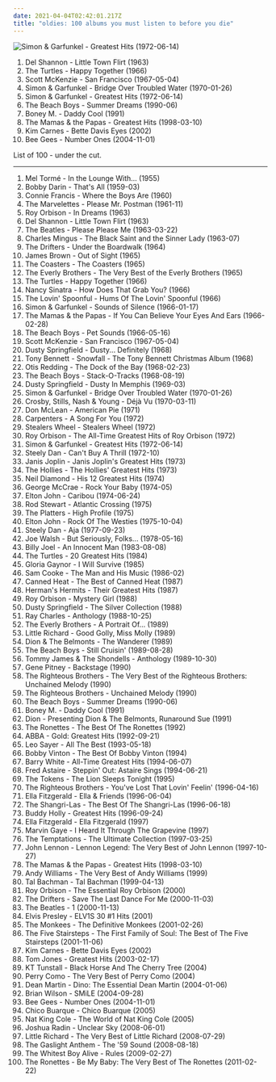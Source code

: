 ```yaml
---
date: 2021-04-04T02:42:01.217Z
title: "oldies: 100 albums you must listen to before you die"
---
```

![Simon &amp; Garfunkel - Greatest Hits (1972-06-14)](https://img.discogs.com/mfBUquz8EFF-YH4aHVrEVlCI3L4=/fit-in/600x600/filters:strip_icc():format(jpeg):mode_rgb():quality(90)/discogs-images/R-1119078-1193587084.jpeg.jpg "Simon & Garfunkel - Greatest Hits (1972-06-14)")
<ol class="albums">
<li data-cover="http://coverartarchive.org/release/c63e91d9-61f6-4c65-b2f9-a3a59cf9dd4c/12428532000-500.jpg" data-tags="60s, oldies, rock n roll" role="button">Del Shannon - Little Town Flirt (1963)</li>
<li data-cover="https://img.discogs.com/6g0xy7yhHTeuYHck3I3MiNvQPFk=/fit-in/583x581/filters:strip_icc():format(jpeg):mode_rgb():quality(90)/discogs-images/R-4600555-1574748843-2249.jpeg.jpg" data-tags="60s, classic rock" role="button">The Turtles - Happy Together (1966)</li>
<li data-cover="https://via.placeholder.com/450" data-tags="60s, oldies" role="button">Scott McKenzie - San Francisco (1967-05-04)</li>
<li data-cover="http://coverartarchive.org/release/7c52126e-200a-4b3b-af1c-3c38d70b57b1/9272110752-500.jpg" data-tags="classic rock, singer-songwriter, 60s, folk" role="button">Simon & Garfunkel - Bridge Over Troubled Water (1970-01-26)</li>
<li data-cover="https://img.discogs.com/mfBUquz8EFF-YH4aHVrEVlCI3L4=/fit-in/600x600/filters:strip_icc():format(jpeg):mode_rgb():quality(90)/discogs-images/R-1119078-1193587084.jpeg.jpg" data-tags="oldies, 60s, classic rock" role="button">Simon & Garfunkel - Greatest Hits (1972-06-14)</li>
<li data-cover="http://coverartarchive.org/release/e9e6605b-de1d-4bb7-9021-62beee06e09f/5355706918-500.jpg" data-tags="oldies, the beach boys, the beach boys - summer dreams" role="button">The Beach Boys - Summer Dreams (1990-06)</li>
<li data-cover="http://coverartarchive.org/release/ce9f8c15-1a7b-4ad7-836b-ee4fbb772f3f/6774014156-500.jpg" data-tags="disco, pop, 70s, 80s, dance, oldies, guilty pleasure, boney m, gigle" role="button">Boney M. - Daddy Cool (1991)</li>
<li data-cover="http://coverartarchive.org/release/e76632c4-4a9d-4d3d-9a2c-65b13fc6b3c6/9276766270-500.jpg" data-tags="60s, oldies" role="button">The Mamas & the Papas - Greatest Hits (1998-03-10)</li>
<li data-cover="http://coverartarchive.org/release/395f07b5-907e-4217-9942-1bbd1f747908/8939083254-500.jpg" data-tags="pop, 80s, female vocalists, oldies, out of our heads, bd eyes" role="button">Kim Carnes - Bette Davis Eyes (2002)</li>
<li data-cover="https://via.placeholder.com/450" data-tags="bee gees, disco, 70s, oldies" role="button">Bee Gees - Number Ones (2004-11-01)</li>
</ol>
List of 100 - under the cut.
<!-- more -->

_________________

<ol class="albums">
<li data-cover="https://via.placeholder.com/450" data-tags="jazz" role="button">
Mel Tormé - In the Lounge With... (1955)
</li>
<li data-cover="http://coverartarchive.org/release/aebd223a-dacd-41af-b521-b6d5970eb2a4/28529346799-500.jpg" data-tags="oldies, 50s" role="button">
Bobby Darin - That's All (1959-03)
</li>
<li data-cover="https://via.placeholder.com/450" data-tags="connie francis" role="button">
Connie Francis - Where the Boys Are (1960)
</li>
<li data-cover="https://via.placeholder.com/450" data-tags="motown, oldies" role="button">
The Marvelettes - Please Mr. Postman (1961-11)
</li>
<li data-cover="http://coverartarchive.org/release/63538c42-9462-4146-8993-8d754c66cb15/23152862032-500.jpg" data-tags="pop, rockabilly, rock, 60s, singer-songwriter, oldies, male vocalists, vinyl, nashville, cd, tennessee, stereo, boudleaux bryant, july, lp, mono, monument, orbison, remastered, legacy, classic records, london records, monument records, hendersonville, sony bmg music entertainment, reissued, fred foster, cbs special products, london recordings, ken robertson, 45rpm single, july 1963, multiple releases under same name, cbs records inc, monument record corporation, 200g, 200g vinyl, bernie grundman" role="button">
Roy Orbison - In Dreams (1963)
</li>
<li data-cover="http://coverartarchive.org/release/c63e91d9-61f6-4c65-b2f9-a3a59cf9dd4c/12428532000-500.jpg" data-tags="60s, oldies, rock n roll" role="button">
Del Shannon - Little Town Flirt (1963)
</li>
<li data-cover="http://coverartarchive.org/release/b60a2517-687f-414c-89fe-ad89a875ecd6/15628266907-500.jpg" data-tags="60s" role="button">
The Beatles - Please Please Me (1963-03-22)
</li>
<li data-cover="http://coverartarchive.org/release/e9a8f2de-5145-3d5b-9787-9344f15b72ad/10118746823-500.jpg" data-tags="jazz, avant-garde jazz" role="button">
Charles Mingus - The Black Saint and the Sinner Lady (1963-07)
</li>
<li data-cover="http://coverartarchive.org/release/cab36420-f696-4ce1-9e83-3b5914d9aad3/12464534192-500.jpg" data-tags="soul, oldies" role="button">
The Drifters - Under the Boardwalk (1964)
</li>
<li data-cover="http://coverartarchive.org/release/39220c86-2ed3-4424-b754-eb34d13b7f45/17808718552-500.jpg" data-tags="soul, funk" role="button">
James Brown - Out of Sight (1965)
</li>
<li data-cover="https://via.placeholder.com/450" data-tags="oldies, schlageroldies" role="button">
The Coasters - The Coasters (1965)
</li>
<li data-cover="https://via.placeholder.com/450" data-tags="60s, oldies, 50s" role="button">
The Everly Brothers - The Very Best of the Everly Brothers (1965)
</li>
<li data-cover="https://img.discogs.com/6g0xy7yhHTeuYHck3I3MiNvQPFk=/fit-in/583x581/filters:strip_icc():format(jpeg):mode_rgb():quality(90)/discogs-images/R-4600555-1574748843-2249.jpeg.jpg" data-tags="60s, classic rock" role="button">
The Turtles - Happy Together (1966)
</li>
<li data-cover="https://via.placeholder.com/450" data-tags="60s" role="button">
Nancy Sinatra - How Does That Grab You? (1966)
</li>
<li data-cover="http://coverartarchive.org/release/e8529a45-03eb-4f68-8183-4ccdc0375e14/16087942272-500.jpg" data-tags="classic rock, rock, 60s" role="button">
The Lovin' Spoonful - Hums Of The Lovin' Spoonful (1966)
</li>
<li data-cover="http://coverartarchive.org/release/729a335c-6bc3-47e1-bb56-78ce70f099be/7471151756-500.jpg" data-tags="60s, singer-songwriter, classic rock, folk rock" role="button">
Simon & Garfunkel - Sounds of Silence (1966-01-17)
</li>
<li data-cover="https://via.placeholder.com/450" data-tags="60s" role="button">
The Mamas & the Papas - If You Can Believe Your Eyes And Ears (1966-02-28)
</li>
<li data-cover="https://img.discogs.com/Jrb3lbZzH6HbC-_G5-WjfJovguM=/fit-in/600x600/filters:strip_icc():format(jpeg):mode_rgb():quality(90)/discogs-images/R-7915575-1456169542-1746.jpeg.jpg" data-tags="60s, 1966, pop" role="button">
The Beach Boys - Pet Sounds (1966-05-16)
</li>
<li data-cover="https://via.placeholder.com/450" data-tags="60s, oldies" role="button">
Scott McKenzie - San Francisco (1967-05-04)
</li>
<li data-cover="http://coverartarchive.org/release/b5f953d6-5de4-4879-80ac-5d17b720c814/3818382603-500.jpg" data-tags="pop, soul, 60s, oldies" role="button">
Dusty Springfield - Dusty... Definitely (1968)
</li>
<li data-cover="https://via.placeholder.com/450" data-tags="jazz, christmas, oldies, tony bennett, golden oldies, mastersinger, vocalistas masculinos, t bennett" role="button">
Tony Bennett - Snowfall - The Tony Bennett Christmas Album (1968)
</li>
<li data-cover="https://via.placeholder.com/450" data-tags="soul" role="button">
Otis Redding - The Dock of the Bay (1968-02-23)
</li>
<li data-cover="http://coverartarchive.org/release/70538a32-f163-4896-a22f-90a1f529ca56/14713576932-500.jpg" data-tags="surf, beach boys, rock" role="button">
The Beach Boys - Stack-O-Tracks (1968-08-19)
</li>
<li data-cover="https://img.discogs.com/2fMMXt6hGv6-Ysd3559lBYDavj8=/fit-in/400x400/filters:strip_icc():format(jpeg):mode_rgb():quality(90)/discogs-images/R-7527335-1443336101-5374.jpeg.jpg" data-tags="soul, 60s" role="button">
Dusty Springfield - Dusty In Memphis (1969-03)
</li>
<li data-cover="http://coverartarchive.org/release/7c52126e-200a-4b3b-af1c-3c38d70b57b1/9272110752-500.jpg" data-tags="classic rock, singer-songwriter, 60s, folk" role="button">
Simon & Garfunkel - Bridge Over Troubled Water (1970-01-26)
</li>
<li data-cover="http://coverartarchive.org/release/4efd8353-dd4d-4f21-a344-34a6c085fd45/6096109669-500.jpg" data-tags="classic rock, folk rock, 70s" role="button">
Crosby, Stills, Nash & Young - Déjà Vu (1970-03-11)
</li>
<li data-cover="https://via.placeholder.com/450" data-tags="singer-songwriter, folk, classic rock" role="button">
Don McLean - American Pie (1971)
</li>
<li data-cover="http://coverartarchive.org/release/a4e8276c-985e-4e0a-94cb-7e32563945fa/8765948339-500.jpg" data-tags="70s, pop, soft rock" role="button">
Carpenters - A Song For You (1972)
</li>
<li data-cover="http://coverartarchive.org/release/89c45b2b-897f-4ffa-8136-f89ef03e1d1b/24154174541-500.jpg" data-tags="70s, rock" role="button">
Stealers Wheel - Stealers Wheel (1972)
</li>
<li data-cover="http://coverartarchive.org/release/23b89c7e-e26e-3cfa-ab49-76fb5a63c17f/20896396142-500.jpg" data-tags="oldies" role="button">
Roy Orbison - The All-Time Greatest Hits of Roy Orbison (1972)
</li>
<li data-cover="https://img.discogs.com/mfBUquz8EFF-YH4aHVrEVlCI3L4=/fit-in/600x600/filters:strip_icc():format(jpeg):mode_rgb():quality(90)/discogs-images/R-1119078-1193587084.jpeg.jpg" data-tags="oldies, 60s, classic rock" role="button">
Simon & Garfunkel - Greatest Hits (1972-06-14)
</li>
<li data-cover="http://coverartarchive.org/release/3f117e8c-4bb1-3fad-92d8-f931b9102ed1/7039923170-500.jpg" data-tags="70s, steely dan, classic rock, rock" role="button">
Steely Dan - Can't Buy A Thrill (1972-10)
</li>
<li data-cover="http://coverartarchive.org/release/1ca5c7fd-6293-413d-b096-92c00a2e0587/8680012182-500.jpg" data-tags="classic rock" role="button">
Janis Joplin - Janis Joplin's Greatest Hits (1973)
</li>
<li data-cover="https://via.placeholder.com/450" data-tags="classic rock, 60s, oldies" role="button">
The Hollies - The Hollies' Greatest Hits (1973)
</li>
<li data-cover="http://coverartarchive.org/release/7d19700c-361f-376e-964d-a6df0d6c5c44/24876632281-500.jpg" data-tags="neil diamond - his 12 greates hist, neil diamond" role="button">
Neil Diamond - His 12 Greatest Hits (1974)
</li>
<li data-cover="https://via.placeholder.com/450" data-tags="disco, 70s" role="button">
George McCrae - Rock Your Baby (1974-05)
</li>
<li data-cover="https://via.placeholder.com/450" data-tags="rock, elton john" role="button">
Elton John - Caribou (1974-06-24)
</li>
<li data-cover="http://coverartarchive.org/release/17e2b2bf-2ccc-4592-9b32-d4fdf7d9423a/7297450107-500.jpg" data-tags="classic rock, rock, soft rock" role="button">
Rod Stewart - Atlantic Crossing (1975)
</li>
<li data-cover="https://via.placeholder.com/450" data-tags="oldies, doo wop, soul" role="button">
The Platters - High Profile (1975)
</li>
<li data-cover="http://coverartarchive.org/release/5904320c-f3ca-4320-bade-58215eda3e0c/1637049317-500.jpg" data-tags="70s" role="button">
Elton John - Rock Of The Westies (1975-10-04)
</li>
<li data-cover="https://via.placeholder.com/450" data-tags="70s, classic rock" role="button">
Steely Dan - Aja (1977-09-23)
</li>
<li data-cover="http://coverartarchive.org/release/a07e3fc0-276f-32cc-9cdb-097763668b35/5657769499-500.jpg" data-tags="70s" role="button">
Joe Walsh - But Seriously, Folks... (1978-05-16)
</li>
<li data-cover="http://coverartarchive.org/release/bc1be554-7601-3b7e-9cdf-ca98e8e98d0d/9466376999-500.jpg" data-tags="80s, pop, classic rock" role="button">
Billy Joel - An Innocent Man (1983-08-08)
</li>
<li data-cover="http://coverartarchive.org/release/b6a655fa-6f78-4f62-b80e-7d18824b9fc1/28115908419-500.jpg" data-tags="60s, oldies" role="button">
The Turtles - 20 Greatest Hits (1984)
</li>
<li data-cover="https://via.placeholder.com/450" data-tags="disco" role="button">
Gloria Gaynor - I Will Survive (1985)
</li>
<li data-cover="http://coverartarchive.org/release/eef3bc46-c13a-434e-9c8f-07bd477d5109/15902710762-500.jpg" data-tags="soul" role="button">
Sam Cooke - The Man and His Music (1986-02)
</li>
<li data-cover="http://coverartarchive.org/release/072d8ed1-464f-48d1-a136-9de871c365c9/9495317046-500.jpg" data-tags="rock, blues, classic rock, 60s" role="button">
Canned Heat - The Best of Canned Heat (1987)
</li>
<li data-cover="https://via.placeholder.com/450" data-tags="oldies, 60s" role="button">
Herman's Hermits - Their Greatest Hits (1987)
</li>
<li data-cover="http://coverartarchive.org/release/06bebfb0-a1c0-4ce2-bf07-c51912d8cadc/9120686874-500.jpg" data-tags="rock, roy orbison" role="button">
Roy Orbison - Mystery Girl (1988)
</li>
<li data-cover="http://coverartarchive.org/release/95091e40-8397-44af-9498-0ecd719c4c64/22503116196-500.jpg" data-tags="oldies" role="button">
Dusty Springfield - The Silver Collection (1988)
</li>
<li data-cover="https://via.placeholder.com/450" data-tags="jazz, soul, blues" role="button">
Ray Charles - Anthology (1988-10-25)
</li>
<li data-cover="https://via.placeholder.com/450" data-tags="oldies" role="button">
The Everly Brothers - A Portrait Of... (1989)
</li>
<li data-cover="https://img.discogs.com/ClwpIRLqHeaytMErHZTCuryqMsE=/fit-in/600x594/filters:strip_icc():format(jpeg):mode_rgb():quality(90)/discogs-images/R-11182664-1511390512-8971.jpeg.jpg" data-tags="50s" role="button">
Little Richard - Good Golly, Miss Molly (1989)
</li>
<li data-cover="http://coverartarchive.org/release/2307b8f8-7bda-43ea-a56a-c7e59f4e9013/17926977926-500.jpg" data-tags="oldies, rock n roll" role="button">
Dion & The Belmonts - The Wanderer (1989)
</li>
<li data-cover="http://coverartarchive.org/release/fbc83a1b-b0ef-4e1a-b232-9209dfd7f654/3774853242-500.jpg" data-tags="surf, oldies, 60s" role="button">
The Beach Boys - Still Cruisin' (1989-08-28)
</li>
<li data-cover="https://via.placeholder.com/450" data-tags="60s, oldies" role="button">
Tommy James & The Shondells - Anthology (1989-10-30)
</li>
<li data-cover="http://coverartarchive.org/release/cda3e777-5c0a-4c23-bdea-ad070782655d/25245885727-500.jpg" data-tags="60s, oldies" role="button">
Gene Pitney - Backstage (1990)
</li>
<li data-cover="http://coverartarchive.org/release/9df5fb11-9d7e-443d-8522-6ffd8ce7746c/12078707246-500.jpg" data-tags="soul, 60s, oldies, male vocalists" role="button">
The Righteous Brothers - The Very Best of the Righteous Brothers: Unchained Melody (1990)
</li>
<li data-cover="https://via.placeholder.com/450" data-tags="oldies, 60s" role="button">
The Righteous Brothers - Unchained Melody (1990)
</li>
<li data-cover="http://coverartarchive.org/release/e9e6605b-de1d-4bb7-9021-62beee06e09f/5355706918-500.jpg" data-tags="oldies, the beach boys, the beach boys - summer dreams" role="button">
The Beach Boys - Summer Dreams (1990-06)
</li>
<li data-cover="http://coverartarchive.org/release/ce9f8c15-1a7b-4ad7-836b-ee4fbb772f3f/6774014156-500.jpg" data-tags="disco, pop, 70s, 80s, dance, oldies, guilty pleasure, boney m, gigle" role="button">
Boney M. - Daddy Cool (1991)
</li>
<li data-cover="http://coverartarchive.org/release/d0c98e50-96b5-4339-be38-f62a76adfb11/13881837199-500.jpg" data-tags="oldies" role="button">
Dion - Presenting Dion & The Belmonts, Runaround Sue (1991)
</li>
<li data-cover="https://via.placeholder.com/450" data-tags="60s" role="button">
The Ronettes - The Best Of The Ronettes (1992)
</li>
<li data-cover="http://coverartarchive.org/release/f38d4719-5733-4545-8c02-22d7b820d6a9/4967179669-500.jpg" data-tags="abba" role="button">
ABBA - Gold: Greatest Hits (1992-09-21)
</li>
<li data-cover="http://coverartarchive.org/release/0c5d090a-25df-4954-8917-aa162d6bb18d/25183983528-500.jpg" data-tags="oldies" role="button">
Leo Sayer - All The Best (1993-05-18)
</li>
<li data-cover="https://via.placeholder.com/450" data-tags="2004, 60s, oldies, b, bobby vinton" role="button">
Bobby Vinton - The Best Of Bobby Vinton (1994)
</li>
<li data-cover="http://coverartarchive.org/release/e80e7ee6-5825-4546-a798-cdb4fc7ba543/6127268100-500.jpg" data-tags="soul" role="button">
Barry White - All-Time Greatest Hits (1994-06-07)
</li>
<li data-cover="http://coverartarchive.org/release/1471ebae-5c08-4dac-998e-3f61b1e4825a/8145405220-500.jpg" data-tags="swing, jazz" role="button">
Fred Astaire - Steppin' Out: Astaire Sings (1994-06-21)
</li>
<li data-cover="http://coverartarchive.org/release/c57ad985-94b4-48fa-95ec-cb9ce94e426e/15248576912-500.jpg" data-tags="oldies" role="button">
The Tokens - The Lion Sleeps Tonight (1995)
</li>
<li data-cover="https://img.discogs.com/duHyl44l9wz81_hmBSHKXioe2U4=/fit-in/600x582/filters:strip_icc():format(jpeg):mode_rgb():quality(90)/discogs-images/R-5491308-1449663191-5461.jpeg.jpg" data-tags="pop, 60s, blue-eyed soul, oldies" role="button">
The Righteous Brothers - You've Lost That Lovin' Feelin' (1996-04-16)
</li>
<li data-cover="https://via.placeholder.com/450" data-tags="jazz, oldies" role="button">
Ella Fitzgerald - Ella & Friends (1996-06-04)
</li>
<li data-cover="http://coverartarchive.org/release/9b5866f6-c209-482d-ba0e-f540ca5cafc9/14195870435-500.jpg" data-tags="60s, girl groups, oldies" role="button">
The Shangri-Las - The Best Of The Shangri-Las (1996-06-18)
</li>
<li data-cover="http://coverartarchive.org/release/b79a134e-5a94-4b14-9abc-fbe0a22b39a6/25479635311-500.jpg" data-tags="oldies, 50s, buddy holly, rock n roll" role="button">
Buddy Holly - Greatest Hits (1996-09-24)
</li>
<li data-cover="https://via.placeholder.com/450" data-tags="jazz, female vocalists" role="button">
Ella Fitzgerald - Ella Fitzgerald (1997)
</li>
<li data-cover="http://coverartarchive.org/release/fdf4bdfc-1cc1-4b99-b520-410e15ccdec3/5983831339-500.jpg" data-tags="60s" role="button">
Marvin Gaye - I Heard It Through The Grapevine (1997)
</li>
<li data-cover="https://via.placeholder.com/450" data-tags="soul, motown" role="button">
The Temptations - The Ultimate Collection (1997-03-25)
</li>
<li data-cover="http://coverartarchive.org/release/8852c9ed-af4a-31de-b77c-7e56364acd3b/11750233111-500.jpg" data-tags="john lennon, classic rock" role="button">
John Lennon - Lennon Legend: The Very Best of John Lennon (1997-10-27)
</li>
<li data-cover="http://coverartarchive.org/release/e76632c4-4a9d-4d3d-9a2c-65b13fc6b3c6/9276766270-500.jpg" data-tags="60s, oldies" role="button">
The Mamas & the Papas - Greatest Hits (1998-03-10)
</li>
<li data-cover="http://coverartarchive.org/release/ca729161-a44c-4c95-b6d1-599c8d244f1f/17456959732-500.jpg" data-tags="oldies" role="button">
Andy Williams - The Very Best of Andy Williams (1999)
</li>
<li data-cover="http://coverartarchive.org/release/3e3aa402-f384-4043-9da4-a74808e3a212/1650382862-500.jpg" data-tags="rock" role="button">
Tal Bachman - Tal Bachman (1999-04-13)
</li>
<li data-cover="https://img.discogs.com/iqnhdfUK_VFgNiQM25Pe2I8CDV4=/fit-in/600x596/filters:strip_icc():format(jpeg):mode_rgb():quality(90)/discogs-images/R-4715510-1373199970-7143.jpeg.jpg" data-tags="oldies, classic rock" role="button">
Roy Orbison - The Essential Roy Orbison (2000)
</li>
<li data-cover="https://img.discogs.com/FiMcpYcg8F-u_zszWbcCWD8w7Xg=/fit-in/600x624/filters:strip_icc():format(jpeg):mode_rgb():quality(90)/discogs-images/R-13060485-1547346758-9312.jpeg.jpg" data-tags="pop, r&b, oldies, western, all, t drifters" role="button">
The Drifters - Save The Last Dance For Me (2000-11-03)
</li>
<li data-cover="https://img.discogs.com/hVLi4onB2uJqOpw8OIYwJQZAbp4=/fit-in/600x599/filters:strip_icc():format(jpeg):mode_rgb():quality(90)/discogs-images/R-4801503-1505412258-9611.jpeg.jpg" data-tags="classic rock, 60s, rock" role="button">
The Beatles - 1 (2000-11-13)
</li>
<li data-cover="https://via.placeholder.com/450" data-tags="oldies" role="button">
Elvis Presley - ELV1S 30 #1 Hits (2001)
</li>
<li data-cover="https://via.placeholder.com/450" data-tags="60s" role="button">
The Monkees - The Definitive Monkees (2001-02-26)
</li>
<li data-cover="https://via.placeholder.com/450" data-tags="soul" role="button">
The Five Stairsteps - The First Family of Soul: The Best of The Five Stairsteps (2001-11-06)
</li>
<li data-cover="http://coverartarchive.org/release/395f07b5-907e-4217-9942-1bbd1f747908/8939083254-500.jpg" data-tags="pop, 80s, female vocalists, oldies, out of our heads, bd eyes" role="button">
Kim Carnes - Bette Davis Eyes (2002)
</li>
<li data-cover="http://coverartarchive.org/release/d8544aaf-9ff4-40f4-9c5e-eb510510bdec/8102276485-500.jpg" data-tags="tom jones, oldies" role="button">
Tom Jones - Greatest Hits (2003-02-17)
</li>
<li data-cover="https://img.discogs.com/_-qKU0DjL0bdm_z5uPFmT9iYc5U=/fit-in/600x593/filters:strip_icc():format(jpeg):mode_rgb():quality(90)/discogs-images/R-5651250-1398971748-7021.jpeg.jpg" data-tags="pop, rock, female vocalists, scottish, oldies, female vocalist, femmina, femmine, donne, uk invasion, donna, bella topolina, gnocca, voce femminile, occhi a cuoricino, voci femminili, kt tunstall - because i said so, k tunstall" role="button">
KT Tunstall - Black Horse And The Cherry Tree (2004)
</li>
<li data-cover="http://coverartarchive.org/release/f12585c9-a611-4f12-be91-2176e2cbdbaf/12715133618-500.jpg" data-tags="oldies, perry como" role="button">
Perry Como - The Very Best of Perry Como (2004)
</li>
<li data-cover="http://coverartarchive.org/release/7565f1b4-897b-4f24-a957-55ff8510b842/9711827786-500.jpg" data-tags="jazz, swing, oldies, male vocalists" role="button">
Dean Martin - Dino: The Essential Dean Martin (2004-01-06)
</li>
<li data-cover="http://coverartarchive.org/release/b7b2aa52-2189-486a-aa6f-de095ddfd019/1602455849-500.jpg" data-tags="classic rock, pop, baroque pop" role="button">
Brian Wilson - SMiLE (2004-09-28)
</li>
<li data-cover="https://via.placeholder.com/450" data-tags="bee gees, disco, 70s, oldies" role="button">
Bee Gees - Number Ones (2004-11-01)
</li>
<li data-cover="http://coverartarchive.org/release/ff4bf915-8a21-417d-8c09-04600a7deb41/18504588791-500.jpg" data-tags="brazilian, samba, poetry, mpb" role="button">
Chico Buarque - Chico Buarque (2005)
</li>
<li data-cover="https://via.placeholder.com/450" data-tags="oldies, jazz" role="button">
Nat King Cole - The World of Nat King Cole (2005)
</li>
<li data-cover="http://coverartarchive.org/release/2653c58c-fe83-4d3e-829e-3754659536f5/5556108956-500.jpg" data-tags="classic rock, acoustic, oldies, male vocalists, gentel heart" role="button">
Joshua Radin - Unclear Sky (2008-06-01)
</li>
<li data-cover="http://coverartarchive.org/release/5c8ef638-05f2-4ddc-bc29-9bfafd347c8e/6976086799-500.jpg" data-tags="oldies, rnb, 50's, rock n roll, little richard, rockin party" role="button">
Little Richard - The Very Best of Little Richard (2008-07-29)
</li>
<li data-cover="http://coverartarchive.org/release/fdf6b106-a8d3-4cd0-80b7-98cdc786e0ee/3366899189-500.jpg" data-tags="punk rock" role="button">
The Gaslight Anthem - The '59 Sound (2008-08-18)
</li>
<li data-cover="https://img.discogs.com/CEympDX1u4FWYHhBclMI9h-ijx8=/fit-in/500x500/filters:strip_icc():format(jpeg):mode_rgb():quality(90)/discogs-images/R-1626055-1233084808.jpeg.jpg" data-tags="indie" role="button">
The Whitest Boy Alive - Rules (2009-02-27)
</li>
<li data-cover="http://coverartarchive.org/release/06b7d792-5f27-422a-beca-a96dc7636479/15749059087-500.jpg" data-tags="easy listening" role="button">
The Ronettes - Be My Baby: The Very Best of The Ronettes (2011-02-22)
</li>
</ol>